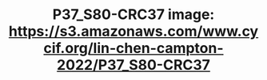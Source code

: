 ---
title: "P37_S80-CRC37
image: https://s3.amazonaws.com/www.cycif.org/lin-chen-campton-2022/P37_S80-CRC37"
layout: osd-exhibit
paper: config-orion-crc
figure: P37_S80-CRC37
---